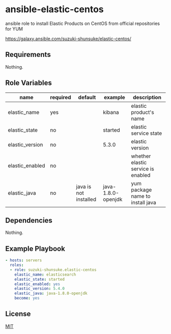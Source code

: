 # ansible-elastic-centos

ansible role to install Elastic Products on CentOS from official repositories for YUM

https://galaxy.ansible.com/suzuki-shunsuke/elastic-centos/

## Requirements

Nothing.

## Role Variables

name | required | default | example | description
--- | --- | --- | --- | ---
elastic_name | yes | | kibana | elastic product's name
elastic_state | no | | started | elastic service state
elastic_version | no | | 5.3.0 | elastic version
elastic_enabled | no | | | whether elastic service is enabled
elastic_java | no | java is not installed | java-1.8.0-openjdk | yum package name to install java

## Dependencies

Nothing.

## Example Playbook

```yaml
- hosts: servers
  roles:
  - role: suzuki-shunsuke.elastic-centos
    elastic_name: elasticsearch
    elastic_state: started
    elastic_enabled: yes
    elastic_version: 5.4.0
    elastic_java: java-1.8.0-openjdk
    become: yes
```

## License

[MIT](LICENSE)
